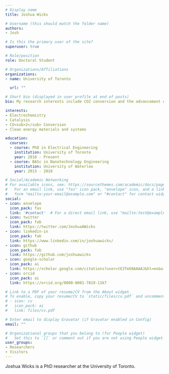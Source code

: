 ```yaml
---
# Display name
title: Joshua Wicks

# Username (this should match the folder name)
authors:
- Josh

# Is this the primary user of the site?
superuser: true

# Role/position
role: Doctoral Student

# Organizations/Affiliations
organizations:
- name: University of Toronto

  url: ""

# Short bio (displayed in user profile at end of posts)
bio: My research interests include CO2 conversion and the advancement of clean energy materials and systems.

interests:
- Electrochemistry
- Catalysis
- CO<sub>2</sub> Conversion
- Clean energy materials and systems

education:
  courses:
  - course: PhD in Electrical Engineering 
    institution: University of Toronto
    year: 2018 - Present
  - course: BASc in Nanotechnology Engineering
    institution: University of Waterloo
    year: 2013 - 2018

# Social/Academic Networking
# For available icons, see: https://sourcethemes.com/academic/docs/page-builder/#icons
#   For an email link, use "fas" icon pack, "envelope" icon, and a link in the
#   form "mailto:your-email@example.com" or "#contact" for contact widget.
social:
- icon: envelope
  icon_pack: fas
  link: '#contact'  # For a direct email link, use "mailto:test@example.org".
- icon: twitter
  icon_pack: fab
  link: https://twitter.com/JoshuaAWicks
- icon: linkedin-in
  icon_pack: fab
  link: https://www.linkedin.com/in/joshuawicks/
- icon: github
  icon_pack: fab
  link: https://github.com/joshuawicks
- icon: google-scholar
  icon_pack: ai
  link: https://scholar.google.com/citations?user=tE3TeD8AAAAJ&hl=en&oi=ao
- icon: orcid
  icon_pack: ai
  link: https://orcid.org/0000-0001-7819-1167

# Link to a PDF of your resume/CV from the About widget.
# To enable, copy your resume/CV to `static/files/cv.pdf` and uncomment the lines below.
# - icon: cv
#   icon_pack: ai
#   link: files/cv.pdf

# Enter email to display Gravatar (if Gravatar enabled in Config)
email: ""

# Organizational groups that you belong to (for People widget)
#   Set this to `[]` or comment out if you are not using People widget.
user_groups:
- Researchers
- Visitors
---
```


Joshua Wicks is a PhD researcher at the University of Toronto.
